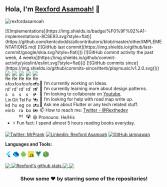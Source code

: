 ## Hola, I'm [Rexford Asamoah!](www.defencify.ml) 👋

<p align="left"> <img src="https://komarev.com/ghpvc/?username=rexfordasamoah51&label=Views&color=blue&style=plastic" alt="rexfordasamoah" /> </p>
[![Implementations](https://img.shields.io/badge/%F0%9F%92%A1-implementations-8C8E93.svg?style=flat)](https://github.com/kentcdodds/allcontributors/blob/master/other/IMPLEMENTATIONS.md) 
[![GitHub last commit](https://img.shields.io/github/last-commit/google/skia.svg?style=flat)]()
[![GitHub commit activity the past week, 4 weeks](https://img.shields.io/github/commit-activity/y/eslint/eslint.svg?style=flat)]()
[![GitHub commits since](https://img.shields.io/github/commits-since/tterb/playmusic/v1.2.0.svg)]() 


<a href="https://linkedin.com/in/rexfordasamoah">
  <img align="left" alt="Rexford's Linkdein" width="22px" src="https://cdn.jsdelivr.net/npm/simple-icons@v3/icons/linkedin.svg" />
</a>
<a href="https://github.com/rexfordasamoah51">
  <img align="left" alt="Rexford's Github" width="22px" src="https://cdn.jsdelivr.net/npm/simple-icons@v3/icons/github.svg" />
</a>
<a href="https://t.me/Mr_Prank51">
  <img align="left" alt="Rexford's Telegram" width="22px" src="https://cdn.jsdelivr.net/npm/simple-icons@v3/icons/telegram.svg" />
</a>
<a href="https://www.facebook.com/profile.php?id=100008469395907&_rdc=1&_rdr">
  <img align="left" alt=" Rexford's Facebook" width="22px" src="https://cdn.jsdelivr.net/npm/simple-icons@v3/icons/facebook.svg" />
</a>
<a href="https://www.youtube.com/channel/UCboY_5jx_skU8zM96w23SZg">
  <img align="left" alt="Rexford's Youtube" width="22px" src="https://cdn.jsdelivr.net/npm/simple-icons@v3/icons/youtube.svg" />
</a>

<br/>
<br/>



- 🔭 I’m currently working on Ideas.
- 🌱 I’m currently learning more about design patterns.
- 👯 I’m looking to collaborate on [Youtube]().
- 🤔 I’m looking for help with road map write up.
- 💬 Ask me about Flutter or any tech related stuff.
- 📫 How to reach me: [Twitter - @Rexthedev](https://twitter.com/Rexthedev)
- 😄 Pronouns: He/His
- ⚡ Fun fact: I spend almost 5 hours reading books everyday.

[![Twitter: MrPrank](https://img.shields.io/twitter/follow/Rexthedev?style=social)](https://twitter.com/Rexthedev)
[![Linkedin: Rexford Asamoah](https://img.shields.io/badge/-rexfordasamoah-blue?style=flat-square&logo=Linkedin&logoColor=white&link=https://www.linkedin.com/in/rexfordasamoah/)](https://www.linkedin.com/in/rexfordasamoah/)
[![GitHub iampawan](https://img.shields.io/github/followers/rexfordasamoah51?label=follow&style=social)](https://github.com/rexfordasamoah51)



**Languages and Tools:**  

<code><img height="20" src="https://raw.githubusercontent.com/github/explore/80688e429a7d4ef2fca1e82350fe8e3517d3494d/topics/flutter/flutter.png"></code>
<code><img height="20" src="https://raw.githubusercontent.com/github/explore/80688e429a7d4ef2fca1e82350fe8e3517d3494d/topics/dart/dart.png"></code>
<code><img height="20" src="https://raw.githubusercontent.com/github/explore/80688e429a7d4ef2fca1e82350fe8e3517d3494d/topics/android/android.png"></code>
<code><img height="20" src="https://raw.githubusercontent.com/github/explore/80688e429a7d4ef2fca1e82350fe8e3517d3494d/topics/javascript/javascript.png"></code>
<code><img height="20" src="https://raw.githubusercontent.com/github/explore/80688e429a7d4ef2fca1e82350fe8e3517d3494d/topics/vue/vue.png"></code>
<code><img height="20" src="https://raw.githubusercontent.com/github/explore/80688e429a7d4ef2fca1e82350fe8e3517d3494d/topics/nodejs/nodejs.png"></code>    

<a href="https://github.com/rexfordasamoah51">
  <img align="center" src="https://github-readme-stats.vercel.app/api/top-langs/?username=rexfordasamoah51&theme=light&hide_langs_below=1" />
</a>
<a href="https://github.com/rexfordasamoah51">
 <img align="center" src="https://github-readme-stats.vercel.app/api?username=rexfordasamoah51&show_icons=true&theme=light&line_height=27" alt="Rexford's github stats"/>
</a>
<a href="https://github.com/Rexfordasamoah51/flutter_cMoon_icons">
  <img align="center" src="https://github-readme-stats.vercel.app/api/pin/?username=rexfordasamoah51&repo=flutter_cMoon_icons&theme=light" />

</a>
<a href="https://github.com/Rexfordasamoah51/flutter_web_codeless">
 <img align="center" src="https://github-readme-stats.vercel.app/api/pin/?username=rexfordasamoah51&repo=flutter_web_codeless&theme=light" />
</a>

<div align="center">

### Show some ❤️ by starring some of the repositories!

</div>
